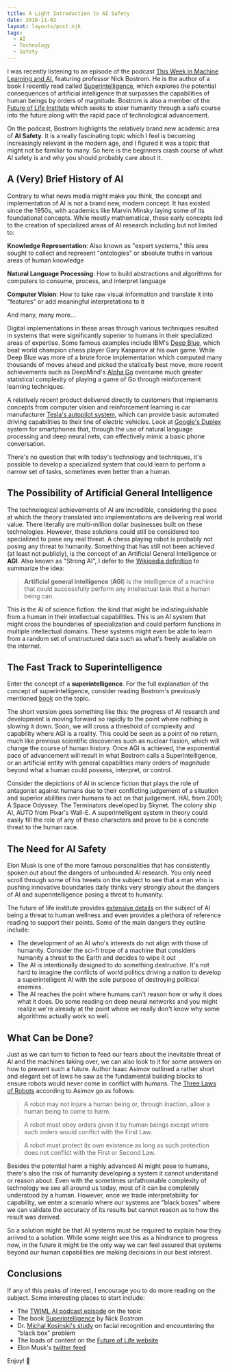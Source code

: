 ```yaml
---
title: A Light Introduction to AI Safety
date: 2018-11-02
layout: layouts/post.njk
tags: 
  - AI
  - Technology
  - Safety
---
```


I was recently listening to an episode of the podcast [This Week in Machine Learning and AI](https://twimlai.com/twiml-talk-181-anticipating-superintelligence-with-nick-bostrom/), featuring professor Nick Bostrom. He is the author of a book I recently read called [Superintelligence](https://en.wikipedia.org/wiki/Superintelligence:_Paths,_Dangers,_Strategies), which explores the potential consequences of artificial intelligence that surpasses the capabilities of human beings by orders of magnitude. Bostrom is also a member of the [Future of Life Institute](https://futureoflife.org/) which seeks to steer humanity through a safe course into the future along with the rapid pace of technological advancement.

On the podcast, Bostrom highlights the relatively brand new academic area of **AI Safety**. It is a really fascinating topic which I feel is becoming increasingly relevant in the modern age, and I figured it was a topic that might not be familiar to many. So here is the beginners crash course of what AI safety is and why you should probably care about it.

## A (Very) Brief History of AI

Contrary to what news media might make you think, the concept and implementation of AI is not a brand new, modern concept. It has existed since the 1950s, with academics like Marvin Minsky laying some of its foundational concepts. While mostly mathematical, these early concepts led to the creation of specialized areas of AI research including but not limited to:

**Knowledge Representation**: Also known as "expert systems," this area sought to collect and represent "ontologies" or absolute truths in various areas of human knowledge

**Natural Language Processing**: How to build abstractions and algorithms for computers to consume, process, and interpret language

**Computer Vision**: How to take raw visual information and translate it into "features" or add meaningful interpretations to it

And many, many more…

Digital implementations in these areas through various techniques resulted in systems that were significantly superior to humans in their specialized areas of expertise. Some famous examples include IBM's [Deep Blue](https://en.wikipedia.org/wiki/Deep_Blue_%28chess_computer%29), which beat world champion chess player Gary Kasparov at his own game. While Deep Blue was more of a brute force implementation which computed many thousands of moves ahead and picked the statically best move, more recent achievements such as DeepMind's [Alpha Go](https://deepmind.com/research/alphago/) overcame much greater statistical complexity of playing a game of Go through reinforcement learning techniques.

A relatively recent product delivered directly to customers that implements concepts from computer vision and reinforcement learning is car manufacturer [Tesla's autopilot system](https://www.tesla.com/autopilot), which can provide basic automated driving capabilities to their line of electric vehicles. Look at [Google's Duplex](https://ai.googleblog.com/2018/05/duplex-ai-system-for-natural-conversation.html) system for smartphones that, through the use of natural language processing and deep neural nets, can effectively mimic a basic phone conversation.

There's no question that with today's technology and techniques, it's possible to develop a specialized system that could learn to perform a narrow set of tasks, sometimes even better than a human.

## The Possibility of Artificial General Intelligence

The technological achievements of AI are incredible, considering the pace at which the theory translated into implementations are delivering real world value. There literally are multi-million dollar businesses built on these technologies. However, these solutions could still be considered too specialized to pose any real threat. A chess playing robot is probably not posing any threat to humanity. Something that has still not been achieved (at least not publicly), is the concept of an Artificial General Intelligence or **AGI**. Also known as "Strong AI", I defer to the [Wikipedia definition](https://en.wikipedia.org/wiki/Artificial_general_intelligence) to summarize the idea:

> **Artificial general intelligence** (**AGI**) is the intelligence of a machine that could successfully perform any intellectual task that a human being can.

This is the AI of science fiction: the kind that might be indistinguishable from a human in their intellectual capabilities. This is an AI system that might cross the boundaries of specialization and could perform functions in multiple intellectual domains. These systems might even be able to learn from a random set of unstructured data such as what's freely available on the internet.

## The Fast Track to Superintelligence

Enter the concept of a **superintelligence**. For the full explanation of the concept of superintelligence, consider reading Bostrom's previously mentioned [book](https://en.wikipedia.org/wiki/Superintelligence:_Paths,_Dangers,_Strategies) on the topic.

The short version goes something like this: the progress of AI research and development is moving forward so rapidly to the point where nothing is slowing it down. Soon, we will cross a threshold of complexity and capability where AGI is a reality. This could be seen as a point of no return, much like previous scientific discoveries such as nuclear fission, which will change the course of human history. Once AGI is achieved, the exponential pace of advancement will result in what Bostrom calls a Superintelligence, or an artificial entity with general capabilities many orders of magnitude beyond what a human could possess, interpret, or control.

Consider the depictions of AI in science fiction that plays the role of antagonist against humans due to their conflicting judgement of a situation and superior abilities over humans to act on that judgement. HAL from 2001; A Space Odyssey. The Terminators developed by Skynet. The colony ship AI, AUTO from Pixar's Wall-E. A superintelligent system in theory could easily fill the role of any of these characters and prove to be a concrete threat to the human race.

## The Need for AI Safety

Elon Musk is one of the more famous personalities that has consistently spoken out about the dangers of unbounded AI research. You only need scroll through some of his tweets on the subject to see that a man who is pushing innovative boundaries daily thinks very strongly about the dangers of AI and superintelligence posing a threat to humanity.

The future of life institute provides [extensive details](https://futureoflife.org/background/benefits-risks-of-artificial-intelligence/) on the subject of AI being a threat to human wellness and even provides a plethora of reference reading to support their points. Some of the main dangers they outline include:

- The development of an AI who's interests do not align with those of humanity. Consider the sci-fi trope of a machine that considers humanity a threat to the Earth and decides to wipe it out
- The AI is intentionally designed to do something destructive. It's not hard to imagine the conflicts of world politics driving a nation to develop a superintelligent AI with the sole purpose of destroying political enemies.
- The AI reaches the point where humans can't reason how or why it does what it does. Do some reading on deep neural networks and you might realize we're already at the point where we really don't know why some algorithms actually work so well.

## What Can be Done?

Just as we can turn to fiction to feed our fears about the inevitable threat of AI and the machines taking over, we can also look to it for some answers on how to prevent such a future. Author Isaac Asimov outlined a rather short and elegant set of laws he saw as the fundamental building blocks to ensure robots would never come in conflict with humans. The [Three Laws of Robots](https://www.auburn.edu/~vestmon/robotics.html) according to Asimov go as follows:

> A robot may not injure a human being or, through inaction, allow a human being to come to harm.

> A robot must obey orders given it by human beings except where such orders would conflict with the First Law.

> A robot must protect its own existence as long as such protection does not conflict with the First or Second Law.

Besides the potential harm a highly advanced AI might pose to humans, there's also the risk of humanity developing a system it cannot understand or reason about. Even with the sometimes unfathomable complexity of technology we see all around us today, most of it can be completely understood by a human. However, once we trade interpretability for capability, we enter a scenario where our systems are "black boxes" where we can validate the accuracy of its results but cannot reason as to how the result was derived.

So a solution might be that AI systems must be required to explain how they arrived to a solution. While some might see this as a hindrance to progress now, in the future it might be the only way we can feel assured that systems beyond our human capabilities are making decisions in our best interest.

## Conclusions

If any of this peaks of interest, I encourage you to do more reading on the subject. Some interesting places to start include:

- The [TWIML AI podcast episode](https://twimlai.com/twiml-talk-181-anticipating-superintelligence-with-nick-bostrom/) on the topic
- The book [Superintelligence](https://en.wikipedia.org/wiki/Superintelligence:_Paths,_Dangers,_Strategies) by Nick Bostrom
- Dr. [Michal Kosinski's study](https://www.nytimes.com/2017/11/21/magazine/can-ai-be-taught-to-explain-itself.html) on facial recognition and encountering the "black box" problem
- The loads of content on the [Future of Life website](https://futureoflife.org/background/existential-risk/)
- Elon Musk's [twitter feed](https://twitter.com/elonmusk/status/495759307346952192?lang=en)

Enjoy! 🤖
